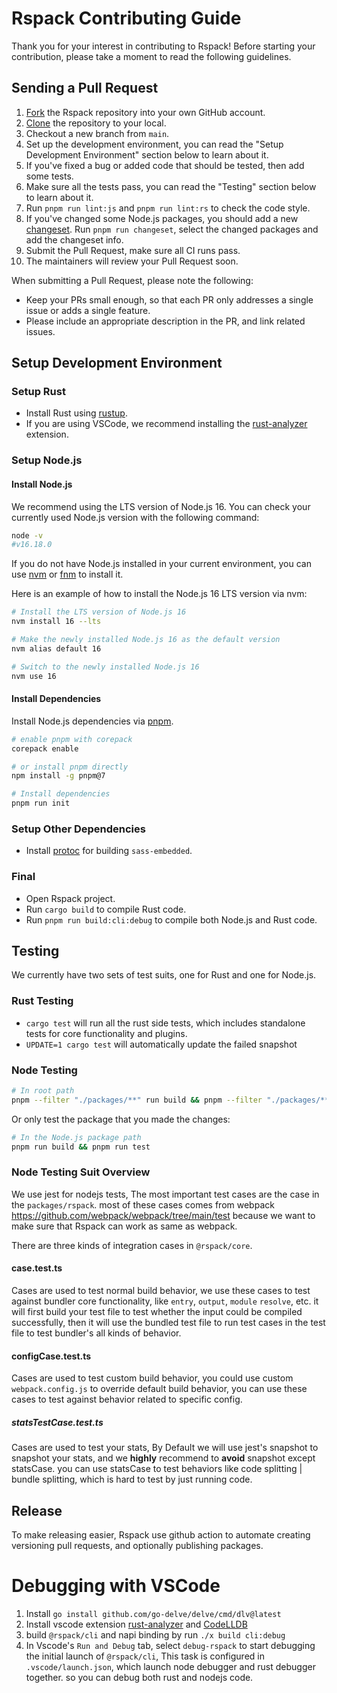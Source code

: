 # Rspack Contributing Guide

Thank you for your interest in contributing to Rspack! Before starting your contribution, please take a moment to read the following guidelines.

## Sending a Pull Request

1. [Fork](https://help.github.com/articles/fork-a-repo/) the Rspack repository into your own GitHub account.
2. [Clone](https://help.github.com/articles/cloning-a-repository/) the repository to your local.
3. Checkout a new branch from `main`.
4. Set up the development environment, you can read the "Setup Development Environment" section below to learn about it.
5. If you've fixed a bug or added code that should be tested, then add some tests.
6. Make sure all the tests pass, you can read the "Testing" section below to learn about it.
7. Run `pnpm run lint:js` and `pnpm run lint:rs` to check the code style.
8. If you've changed some Node.js packages, you should add a new [changeset](https://github.com/changesets/changesets). Run `pnpm run changeset`, select the changed packages and add the changeset info.
9. Submit the Pull Request, make sure all CI runs pass.
10. The maintainers will review your Pull Request soon.

When submitting a Pull Request, please note the following:

- Keep your PRs small enough, so that each PR only addresses a single issue or adds a single feature.
- Please include an appropriate description in the PR, and link related issues.

## Setup Development Environment

### Setup Rust

- Install Rust using [rustup](https://rustup.rs/).
- If you are using VSCode, we recommend installing the [rust-analyzer](https://marketplace.visualstudio.com/items?itemName=rust-lang.rust-analyzer) extension.

### Setup Node.js

#### Install Node.js

We recommend using the LTS version of Node.js 16. You can check your currently used Node.js version with the following command:

```bash
node -v
#v16.18.0
```

If you do not have Node.js installed in your current environment, you can use [nvm](https://github.com/nvm-sh/nvm) or [fnm](https://github.com/Schniz/fnm) to install it.

Here is an example of how to install the Node.js 16 LTS version via nvm:

```bash
# Install the LTS version of Node.js 16
nvm install 16 --lts

# Make the newly installed Node.js 16 as the default version
nvm alias default 16

# Switch to the newly installed Node.js 16
nvm use 16
```

#### Install Dependencies

Install Node.js dependencies via [pnpm](https://pnpm.io/).

```bash
# enable pnpm with corepack
corepack enable

# or install pnpm directly
npm install -g pnpm@7

# Install dependencies
pnpm run init
```

### Setup Other Dependencies

- Install [protoc](https://grpc.io/docs/protoc-installation/) for building `sass-embedded`.

### Final

- Open Rspack project.
- Run `cargo build` to compile Rust code.
- Run `pnpm run build:cli:debug` to compile both Node.js and Rust code.

## Testing

We currently have two sets of test suits, one for Rust and one for Node.js.

### Rust Testing

- `cargo test` will run all the rust side tests, which includes standalone tests for core functionality and plugins.
- `UPDATE=1 cargo test` will automatically update the failed snapshot

### Node Testing

```sh
# In root path
pnpm --filter "./packages/**" run build && pnpm --filter "./packages/**" run test
```

Or only test the package that you made the changes:

```sh
# In the Node.js package path
pnpm run build && pnpm run test
```

### Node Testing Suit Overview

We use jest for nodejs tests, The most important test cases are the case in the `packages/rspack`. most of these cases comes from webpack https://github.com/webpack/webpack/tree/main/test because we want to make sure that Rspack can work as same as webpack.

There are three kinds of integration cases in `@rspack/core`.

#### case.test.ts

Cases are used to test normal build behavior, we use these cases to test against bundler core functionality, like `entry`, `output`, `module` `resolve`, etc. it will first build your test file to test whether the input could be compiled successfully, then it will use the bundled test file to run test cases in the test file to test bundler's all kinds of behavior.

#### configCase.test.ts

Cases are used to test custom build behavior, you could use custom `webpack.config.js` to override default build behavior, you can use these cases to test against behavior related to specific config.

##### statsTestCase.test.ts

Cases are used to test your stats, By Default we will use jest's snapshot to snapshot your stats, and we **highly** recommend to **avoid** snapshot except statsCase. you can use statsCase to test behaviors like code splitting | bundle splitting, which is hard to test by just running code.

## Release

To make releasing easier, Rspack use github action to automate creating versioning pull requests, and optionally publishing packages.

# Debugging with VSCode

1. Install `go install github.com/go-delve/delve/cmd/dlv@latest`
2. Install vscode extension [rust-analyzer](https://marketplace.visualstudio.com/items?itemName=rust-lang.rust-analyzer) and [CodeLLDB](https://marketplace.visualstudio.com/items?itemName=vadimcn.vscode-lldb)
3. build `@rspack/cli` and napi binding by run `./x build cli:debug`
4. In Vscode's `Run and Debug` tab, select `debug-rspack` to start debugging the initial launch of `@rspack/cli`, This task is configured in `.vscode/launch.json`, which launch node debugger and rust debugger together. so you can debug both rust and nodejs code.
